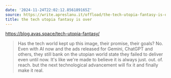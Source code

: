 ```yaml
---
date: '2024-11-24T22:02:12.856189165Z'
source: https://write.apreslanu.it/offload/the-tech-utopia-fantasy-is-over
title: the tech utopia fantasy is over
---
```


https://blog.avas.space/tech-utopia-fantasy/

> Has the tech world kept up this image, their promise, their goals? No. Even with AI now and the ads released for Gemini, ChatGPT and others, they still bank on the utopian world state they failed to deliver even until now. It's like we're made to believe it is always just. out. of. reach. but the next technological advancement will fix it and finally make it real.
